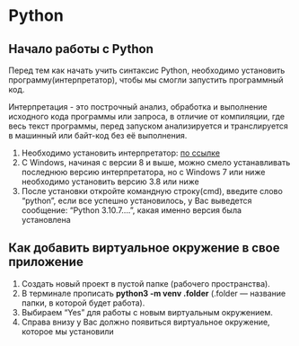 # Python #
## Начало работы с Python ##

Перед тем как начать учить синтаксис Python, необходимо установить
программу(интерпретатор), чтобы мы смогли запустить программный код.

Интерпретация - это построчный анализ, обработка и выполнение исходного кода
программы или запроса, в отличие от компиляции, где весь текст программы, перед
запуском анализируется и транслируется в машинный или байт-код без её
выполнения.

1. Необходимо установить интерпретатор: [по ссылке](https://www.python.org/downloads/)
2. С Windows, начиная с версии 8 и выше, можно смело устанавливать
последнюю версию интерпретатора, но с Windows 7 или ниже необходимо
установить версию 3.8 или ниже
3. После установки откройте командную строку(cmd), введите слово “python”,
если все успешно установилось, у Вас выведется сообщение: “Python
3.10.7….”, какая именно версия была установлена
## Как добавить виртуальное окружение в свое приложение ##

1. Создать новый проект в пустой папке (рабочего пространства).
2. В терминале прописать **python3 -m venv .folder** (.folder — название папки, в
которой будет работа).
3. Выбираем “Yes” для работы с новым виртуальным окружением.
4. Справа внизу у Вас должно появиться виртуальное окружение, которое мы
установили

